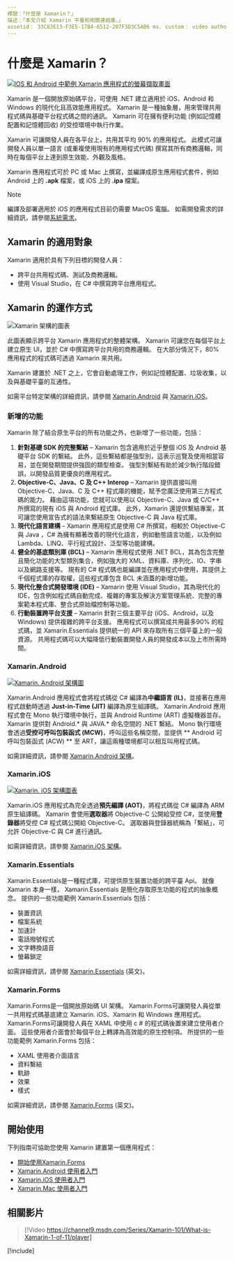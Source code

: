 ```yaml
---
標題：「什麼是 Xamarin？」
描述：「本文介紹 Xamarin 平臺和相關連結庫。」
assetid： 33C83E13-F3E5-17B4-6512-207F3D3C5AB6 ms. custom： video author： profexorgeek ms-chap： jusjohns ms. date： 05/28/2020 no-loc： [ Xamarin.Forms ， Xamarin.Essentials ]
---
```


# <a name="what-is-xamarin"></a>什麼是 Xamarin？

[![IOS 和 Android 中範例 Xamarin 應用程式的螢幕擷取畫面](what-is-xamarin-images/xamarin-app-cropped.png)](what-is-xamarin-images/xamarin-app.png#lightbox)

Xamarin 是一個開放原始碼平台，可使用 .NET 建立適用於 iOS、Android 和 Windows 的現代化且高效能應用程式。 Xamarin 是一種抽象層，用來管理共用程式碼與基礎平台程式碼之間的通訊。 Xamarin 可在擁有便利功能 (例如記憶體配置和記憶體回收) 的受控環境中執行作業。

Xamarin 可讓開發人員在各平台上，共用其平均 90% 的應用程式。 此模式可讓開發人員以單一語言 (或重複使用現有的應用程式代碼) 撰寫其所有商務邏輯，同時在每個平台上達到原生效能、外觀及風格。

Xamarin 應用程式可於 PC 或 Mac 上撰寫，並編譯成原生應用程式套件，例如 Android 上的 **.apk** 檔案，或 iOS 上的 **.ipa** 檔案。

> [!NOTE]
> 編譯及部署適用於 iOS 的應用程式目前仍需要 MacOS 電腦。 如需開發需求的詳細資訊，請參閱[系統需求](~/cross-platform/get-started/requirements.md#macos-requirements)。

## <a name="who-xamarin-is-for"></a>Xamarin 的適用對象

Xamarin 適用於具有下列目標的開發人員：

- 跨平台共用程式碼、測試及商務邏輯。
- 使用 Visual Studio，在 C# 中撰寫跨平台應用程式。

## <a name="how-xamarin-works"></a>Xamarin 的運作方式

![Xamarin 架構的圖表](what-is-xamarin-images/xamarin-architecture.png)

此圖表顯示跨平台 Xamarin 應用程式的整體架構。 Xamarin 可讓您在每個平台上建立原生 UI，並於 C# 中撰寫跨平台共用的商務邏輯。 在大部分情況下，80% 應用程式的程式碼可透過 Xamarin 來共用。

Xamarin 建置於 .NET 之上，它會自動處理工作，例如記憶體配置、垃圾收集，以及與基礎平臺的互通性。

如需平台特定架構的詳細資訊，請參閱 [Xamarin.Android](#xamarinandroid) 與 [Xamarin.iOS](#xamarinios)。

### <a name="added-features"></a>新增的功能

Xamarin 除了結合原生平台的所有功能之外，也新增了一些功能，包括：

1. **針對基礎 SDK 的完整繫結** – Xamarin 包含適用於近乎整個 iOS 及 Android 基礎平台 SDK 的繫結。 此外，這些繫結都是強型別，這表示巡覽及使用相當容易，並在開發期間提供強固的類型檢查。 強型別繫結有助於減少執行階段錯誤，以開發品質更優良的應用程式。
1. **Objective-C、Java、C 及 C++ Interop** – Xamarin 提供直接叫用 Objective-C、Java、C 及 C++ 程式庫的機能，賦予您廣泛使用第三方程式碼的能力。 藉由這項功能，您就可以使用以 Objective-C、Java 或 C/C++ 所撰寫的現有 iOS 與 Android 程式庫。 此外，Xamarin 還提供繫結專案，其可讓您使用宣告式的語法來繫結原生 Objective-C 與 Java 程式庫。
1. **現代化語言建構** – Xamarin 應用程式是使用 C# 所撰寫，相較於 Objective-C 與 Java ，C# 為擁有顯著改善的現代化語言，例如動態語言功能，以及例如 Lambda、LINQ、平行程式設計、泛型等功能建構。
1. **健全的基底類別庫 (BCL)** – Xamarin 應用程式使用 .NET BCL，其為包含完整且簡化功能的大型類別集合，例如強大的 XML、資料庫、序列化、IO、字串以及網路支援等。 現有的 C# 程式碼也能編譯並在應用程式中使用，其提供上千個程式庫的存取權，這些程式庫包含 BCL 未涵蓋的新增功能。
1. **現代化整合式開發環境 (IDE)** – Xamarin 使用 Visual Studio，其為現代化的 IDE，包含例如程式碼自動完成、複雜的專案及解決方案管理系統、完整的專案範本程式庫、整合式原始檔控制等功能。
1. **行動裝置跨平台支援** – Xamarin 針對三個主要平台 (iOS、Android，以及 Windows) 提供複雜的跨平台支援。 應用程式可以撰寫成共用最多90% 的程式碼，並 Xamarin.Essentials 提供統一的 API 來存取所有三個平臺上的一般資源。 共用程式碼可以大幅降低行動裝置開發人員的開發成本以及上市所需時間。

### <a name="xamarinandroid"></a>Xamarin.Android

[![Xamarin. Android 架構圖](what-is-xamarin-images/android-architecture-cropped.png)](what-is-xamarin-images/android-architecture.png#lightbox)

Xamarin.Android 應用程式會將程式碼從 C# 編譯為**中繼語言 (IL)**，並接著在應用程式啟動時透過 **Just-in-Time (JIT)** 編譯為原生組譯碼。 Xamarin.Android 應用程式會在 Mono 執行環境中執行，並與 Android Runtime (ART) 虛擬機器並存。 Xamarin 提供對 Android.* 與 JAVA.* 命名空間的 .NET 繫結。 Mono 執行環境會透過**受控可呼叫包裝函式 (MCW)**，呼叫這些名稱空間，並提供 ** Android 可呼叫包裝函式 (ACW) ** 至 ART，讓這兩種環境都可以相互叫用程式碼。

如需詳細資訊，請參閱 [Xamarin.Android 架構](~/android/internals/architecture.md)。

### <a name="xamarinios"></a>Xamarin.iOS

[![Xamarin. iOS 架構圖表](what-is-xamarin-images/ios-architecture-cropped.png)](what-is-xamarin-images/ios-architecture.png#lightbox)

Xamarin.iOS 應用程式為完全透過**預先編譯 (AOT)**，將程式碼從 C# 編譯為 ARM 原生組譯碼。 Xamarin 會使用**選取器**將 Objective-C 公開給受控 C#，並使用**登錄器**將受控 C# 程式碼公開給 Objective-C。 選取器與登錄器統稱為「繫結」，可允許 Objective-C 與 C# 進行通訊。

如需詳細資訊，請參閱 [Xamarin.iOS 架構](~/ios/internals/architecture.md)。

### Xamarin.Essentials

Xamarin.Essentials是一種程式庫，可提供原生裝置功能的跨平臺 Api。 就像 Xamarin 本身一樣， Xamarin.Essentials 是簡化存取原生功能的程式的抽象概念。 提供的一些功能範例 Xamarin.Essentials 包括：

- 裝置資訊
- 檔案系統
- 加速計
- 電話撥號程式
- 文字轉換語音
- 螢幕鎖定

如需詳細資訊，請參閱 [Xamarin.Essentials](~/essentials/index.md) \(英文\)。

### Xamarin.Forms

Xamarin.Forms是一個開放原始碼 UI 架構。 Xamarin.Forms可讓開發人員從單一共用程式碼基底建立 Xamarin. iOS、Xamarin 和 Windows 應用程式。 Xamarin.Forms可讓開發人員在 XAML 中使用 c # 的程式碼後置來建立使用者介面。 這些使用者介面會於每個平台上轉譯為高效能的原生控制項。 所提供的一些功能範例 Xamarin.Forms 包括：

- XAML 使用者介面語言
- 資料繫結
- 軌跡
- 效果
- 樣式

如需詳細資訊，請參閱 [Xamarin.Forms](~/xamarin-forms/index.yml) \(英文\)。

## <a name="get-started"></a>開始使用

下列指南可協助您使用 Xamarin 建置第一個應用程式：

- [開始使用Xamarin.Forms](~/xamarin-forms/index.yml)
- [Xamarin.Android 使用者入門](~/android/index.yml)
- [Xamarin.iOS 使用者入門](~/ios/index.yml)
- [Xamarin.Mac 使用者入門](~/mac/index.yml)

## <a name="related-video"></a>相關影片

> [!Video https://channel9.msdn.com/Series/Xamarin-101/What-is-Xamarin-1-of-11/player]

[!include[](~/essentials/includes/xamarin-show-essentials.md)]
